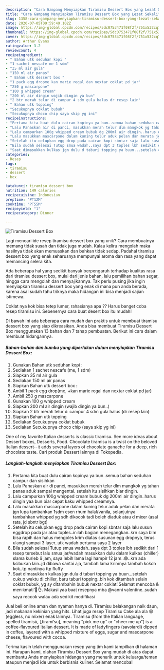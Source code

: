 ```yaml
---
description: "Cara Gampang Menyiapkan Tiramisu Dessert Box yang Lezat Sekali"
title: "Cara Gampang Menyiapkan Tiramisu Dessert Box yang Lezat Sekali"
slug: 1358-cara-gampang-menyiapkan-tiramisu-dessert-box-yang-lezat-sekali
date: 2020-07-05T09:59:40.102Z
image: https://img-global.cpcdn.com/recipes/5dc0753471f08f2f/751x532cq70/tiramisu-dessert-box-foto-resep-utama.jpg
thumbnail: https://img-global.cpcdn.com/recipes/5dc0753471f08f2f/751x532cq70/tiramisu-dessert-box-foto-resep-utama.jpg
cover: https://img-global.cpcdn.com/recipes/5dc0753471f08f2f/751x532cq70/tiramisu-dessert-box-foto-resep-utama.jpg
author: Arthur Evans
ratingvalue: 3.2
reviewcount: 4
recipeingredient:
- " Bahan utk seduhan kopi "
- "1 sachet nescafe me 1 sdm"
- "35 ml air gula"
- "150 ml air panas"
- " Bahan utk dessert box "
- "1 pack egg dropme kan marie regal dan nextar coklat pd jar"
- "250 g mascarpone"
- "100 g whipped cream"
- "200 ml air dingin wajib dingin ya bun"
- "2 btr merah telur di campur 4 sdm gula halus dr resep lain"
- " Bahan utk topping"
- "Secukupnya coklat bubuk"
- "Secukupnya choco chip saya skip yg ini"
recipeinstructions:
- "Pertama kita buat dulu cairan kopinya ya bun..semua bahan seduhan campur dan sisihkan"
- "Lalu Panaskan air di panci, masukkan merah telur dlm mangkok yg tahan panas aduk sampai mengental. setelah itu sisihkan biar dingin."
- "Lalu campurkan 100g whipped cream bubuk dg 200ml air dingin..harus dingin yaa bun biar cepat kaku whipped creamnya."
- "Lalu masukkan mascarpone dalam kuning telur aduk pelan dan merata jgn lupa tambahkan 1sdm esen rhum halal/vanila, selanjutnya tambahkan whipped yg sdh dikocok tadi boleh diaduk atau d mixer (asal rata, jd sbntr bgt)"
- "Setelah itu celupkan egg drop pada cairan kopi sbntar saja lalu susun eggdrop pada jar atau toples..inilah bagian menegangkan..krn saya blm bisa rapih dan halus mengoles krim diatas susunan egg dropnya, terus ulangi sampai 3 layer..utk wadah pertama saya 2 layer"
- "Bila sudah selesai Tutup smua wadah..saya dpt 3 toples lbh sedikit dari 1 resep tersebut lalu smua jar/wadah masukkan dulu dalam kulkas (chiller) slama kurleb 6 jam, saya lebih lama lagi hampir 12 jam..😅..krn ada ksibukan lain..jd dibawa santai aja, tambah lama krimnya tambah kokoh kok..tp nantinya ttp fluffy"
- "Saat dimasukkan kulkas jgn dulu d taburi topping ya buun...setelah cukup waktu di chiller, baru taburi topping..blh kok ditambah selain coklat bubuk, yg sy ditambahin bubuk nextar coklat.&#39;Selamat mencoba &amp; menikmati&#39;🙏👌. Makasi yaa buat resepnya mba @vanni valentine..sudah saya recook walau ada sedikit modifikasi"
categories:
- Resep
tags:
- tiramisu
- dessert
- box

katakunci: tiramisu dessert box 
nutrition: 149 calories
recipecuisine: Indonesian
preptime: "PT12M"
cooktime: "PT55M"
recipeyield: "1"
recipecategory: Dinner

---
```



![Tiramisu Dessert Box](https://img-global.cpcdn.com/recipes/5dc0753471f08f2f/751x532cq70/tiramisu-dessert-box-foto-resep-utama.jpg)

Lagi mencari ide resep tiramisu dessert box yang unik? Cara membuatnya memang tidak susah dan tidak juga mudah. Kalau keliru mengolah maka hasilnya tidak akan memuaskan dan bahkan tidak sedap. Padahal tiramisu dessert box yang enak seharusnya mempunyai aroma dan rasa yang dapat memancing selera kita.

Ada beberapa hal yang sedikit banyak berpengaruh terhadap kualitas rasa dari tiramisu dessert box, mulai dari jenis bahan, lalu pemilihan bahan segar, hingga cara mengolah dan menyajikannya. Tak perlu pusing jika ingin menyiapkan tiramisu dessert box yang enak di mana pun anda berada, karena asal sudah tahu triknya maka hidangan ini bisa menjadi sajian istimewa.

Coklat nya kok bisa tetep lumer, rahasianya apa ?? Harus banget coba resep tiramisu ini. Sebenernya cara buat desert box itu mudah!


Di bawah ini ada beberapa cara mudah dan praktis untuk membuat tiramisu dessert box yang siap dikreasikan. Anda bisa membuat Tiramisu Dessert Box menggunakan 13 bahan dan 7 tahap pembuatan. Berikut ini cara dalam membuat hidangannya.

<!--inarticleads1-->

##### Bahan-bahan dan bumbu yang diperlukan dalam menyiapkan Tiramisu Dessert Box:

1. Gunakan  Bahan utk seduhan kopi :
1. Sediakan 1 sachet nescafe (me, 1 sdm)
1. Siapkan 35 ml air gula
1. Sediakan 150 ml air panas
1. Siapkan  Bahan utk dessert box :
1. Ambil 1 pack egg drop(me, +kan marie regal dan nextar coklat pd jar)
1. Ambil 250 g mascarpone
1. Gunakan 100 g whipped cream
1. Siapkan 200 ml air dingin (wajib dingin ya bun..)
1. Siapkan 2 btr merah telur di campur 4 sdm gula halus (dr resep lain)
1. Siapkan  Bahan utk topping
1. Sediakan Secukupnya coklat bubuk
1. Sediakan Secukupnya choco chip (saya skip yg ini)


One of my favorite Italian desserts is classic tiramisu. See more ideas about Dessert boxes, Desserts, Food. Chocolate tiramisu is a twist on the beloved Italian dessert--it adds several layers of chocolate ganache for a deep, rich chocolate taste. Cari produk Dessert lainnya di Tokopedia. 

<!--inarticleads2-->

##### Langkah-langkah menyiapkan Tiramisu Dessert Box:

1. Pertama kita buat dulu cairan kopinya ya bun..semua bahan seduhan campur dan sisihkan
1. Lalu Panaskan air di panci, masukkan merah telur dlm mangkok yg tahan panas aduk sampai mengental. setelah itu sisihkan biar dingin.
1. Lalu campurkan 100g whipped cream bubuk dg 200ml air dingin..harus dingin yaa bun biar cepat kaku whipped creamnya.
1. Lalu masukkan mascarpone dalam kuning telur aduk pelan dan merata jgn lupa tambahkan 1sdm esen rhum halal/vanila, selanjutnya tambahkan whipped yg sdh dikocok tadi boleh diaduk atau d mixer (asal rata, jd sbntr bgt)
1. Setelah itu celupkan egg drop pada cairan kopi sbntar saja lalu susun eggdrop pada jar atau toples..inilah bagian menegangkan..krn saya blm bisa rapih dan halus mengoles krim diatas susunan egg dropnya, terus ulangi sampai 3 layer..utk wadah pertama saya 2 layer
1. Bila sudah selesai Tutup smua wadah..saya dpt 3 toples lbh sedikit dari 1 resep tersebut lalu smua jar/wadah masukkan dulu dalam kulkas (chiller) slama kurleb 6 jam, saya lebih lama lagi hampir 12 jam..😅..krn ada ksibukan lain..jd dibawa santai aja, tambah lama krimnya tambah kokoh kok..tp nantinya ttp fluffy
1. Saat dimasukkan kulkas jgn dulu d taburi topping ya buun...setelah cukup waktu di chiller, baru taburi topping..blh kok ditambah selain coklat bubuk, yg sy ditambahin bubuk nextar coklat.&#39;Selamat mencoba &amp; menikmati&#39;🙏👌. Makasi yaa buat resepnya mba @vanni valentine..sudah saya recook walau ada sedikit modifikasi


Jual beli online aman dan nyaman hanya di. Tiramisu belakangan naik daun, jadi makanan kekinian yang hits. Lihat juga resep Tiramisu Cake ala ala 😆 (eggless, no mixer) enak lainnya. Tiramisu (from the Italian language, spelled tiramisù, [ˌtiramiˈsu], meaning &#34;pick me up&#34; or &#34;cheer me up&#34;) is a coffee-flavoured Italian dessert. It is made of ladyfingers (savoiardi) dipped in coffee, layered with a whipped mixture of eggs, sugar and mascarpone cheese, flavoured with cocoa. 

Terima kasih telah menggunakan resep yang tim kami tampilkan di halaman ini. Harapan kami, olahan Tiramisu Dessert Box yang mudah di atas dapat membantu Anda menyiapkan hidangan yang menarik untuk keluarga/teman ataupun menjadi ide untuk berbisnis kuliner. Selamat mencoba!
